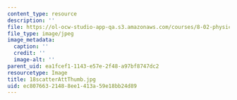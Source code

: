 ```yaml
---
content_type: resource
description: ''
file: https://ol-ocw-studio-app-qa.s3.amazonaws.com/courses/8-02-physics-ii-electricity-and-magnetism-spring-2007/ec80766321488ee1413a59e18bb24d89_18scatterAttThumb.jpg
file_type: image/jpeg
image_metadata:
  caption: ''
  credit: ''
  image-alt: ''
parent_uid: ea1fcef1-1143-e57e-2f48-a97bf8747dc2
resourcetype: Image
title: 18scatterAttThumb.jpg
uid: ec807663-2148-8ee1-413a-59e18bb24d89
---
```

